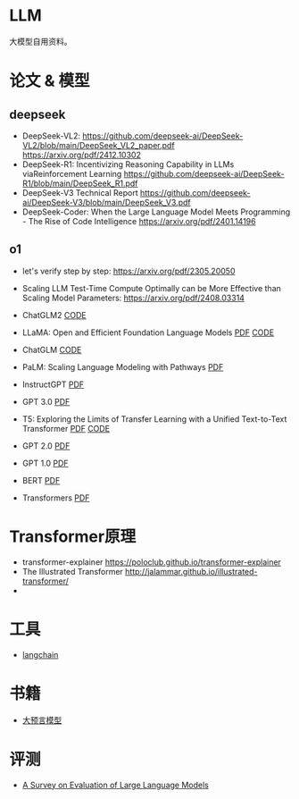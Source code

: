 # LLM
大模型自用资料。

# 论文 & 模型
## deepseek
- DeepSeek-VL2: https://github.com/deepseek-ai/DeepSeek-VL2/blob/main/DeepSeek_VL2_paper.pdf  https://arxiv.org/pdf/2412.10302
- DeepSeek-R1: Incentivizing Reasoning Capability in LLMs viaReinforcement Learning  https://github.com/deepseek-ai/DeepSeek-R1/blob/main/DeepSeek_R1.pdf
- DeepSeek-V3 Technical Report  https://github.com/deepseek-ai/DeepSeek-V3/blob/main/DeepSeek_V3.pdf
- DeepSeek-Coder: When the Large Language Model Meets Programming - The Rise of Code Intelligence  https://arxiv.org/pdf/2401.14196

## o1
- let's verify step by step: https://arxiv.org/pdf/2305.20050
- Scaling LLM Test-Time Compute Optimally can be More Effective than Scaling Model Parameters: https://arxiv.org/pdf/2408.03314
  
 
- ChatGLM2
[CODE](https://github.com/THUDM/ChatGLM2-6B)
- LLaMA: Open and Efficient Foundation Language Models
[PDF](https://arxiv.org/pdf/2302.13971)
[CODE](https://github.com/facebookresearch/llama)
- ChatGLM
[CODE](https://github.com/THUDM/ChatGLM-6B)
- PaLM: Scaling Language Modeling with Pathways
[PDF](https://arxiv.org/pdf/2204.02311.pdf)
- InstructGPT
[PDF](https://arxiv.org/pdf/2203.02155)
- GPT 3.0
[PDF](https://papers.nips.cc/paper/2020/file/1457c0d6bfcb4967418bfb8ac142f64a-Paper.pdf)
- T5: Exploring the Limits of Transfer Learning with a Unified Text-to-Text Transformer
[PDF](https://arxiv.org/pdf/1910.10683.pdf)
[CODE](https://github.com/google-research/text-to-text-transfer-transformer)
- GPT 2.0
[PDF](https://d4mucfpksywv.cloudfront.net/better-language-models/language_models_are_unsupervised_multitask_learners.pdf)
- GPT 1.0
[PDF](https://www.cs.ubc.ca/~amuham01/LING530/papers/radford2018improving.pdf)
- BERT
[PDF](https://aclanthology.org/N19-1423.pdf)
- Transformers
[PDF](https://arxiv.org/pdf/1706.03762.pdf)

# Transformer原理
- transformer-explainer  https://poloclub.github.io/transformer-explainer
- The Illustrated Transformer  http://jalammar.github.io/illustrated-transformer/
- 
# 工具
- [langchain](https://github.com/hwchase17/langchain)

# 书籍
- [大预言模型](https://llmbook-zh.github.io/)

# 评测
- [A Survey on Evaluation of Large Language Models](https://arxiv.org/abs/2307.03109)
